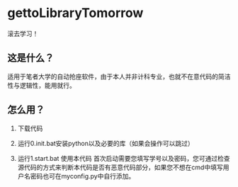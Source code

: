 # gettoLibraryTomorrow

滚去学习！

## 这是什么？

  适用于笔者大学的自动抢座软件，由于本人并非计科专业，也就不在意代码的简洁性与逻辑性，能用就行。

## 怎么用？
  
  1. 下载代码

  2. 运行0.init.bat安装python以及必要的库（如果会操作可以跳过）

  3. 运行1.start.bat 使用本代码 首次启动需要您填写学号以及密码，您可通过检查源代码的方式来判断本代码是否有恶意代码部分，如果您不想在cmd中填写用户名密码也可在myconfig.py中自行添加。

